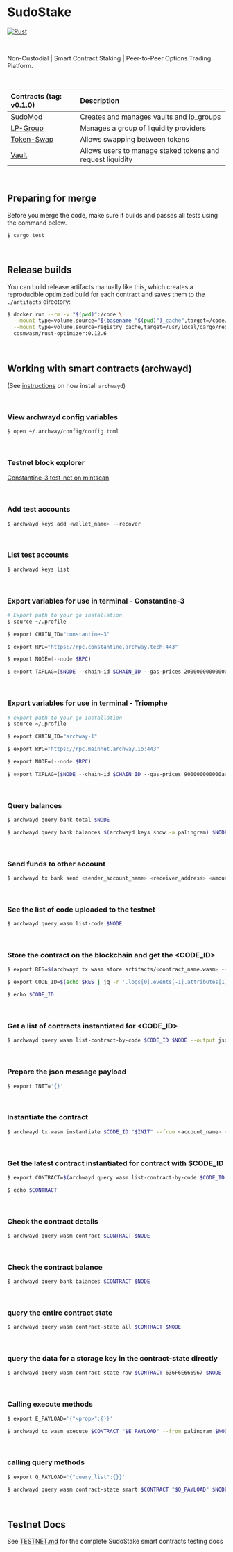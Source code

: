 # SudoStake

[![Rust](https://github.com/CodeMuhammed/sudostake_contracts/actions/workflows/rust.yml/badge.svg)](https://github.com/CodeMuhammed/sudostake_contracts/actions/workflows/rust.yml)

&nbsp;

Non-Custodial | Smart Contract Staking | Peer-to-Peer Options Trading Platform.

&nbsp;

| Contracts (tag: v0.1.0)                                                        | Description                                                        |
| :----------------------------------------------------------------------------- | :----------------------------------------------------------------- |
| [SudoMod](contracts/sudomod)                                                   | Creates and manages vaults and lp_groups                           |
| [LP-Group](contracts/lp_group)                                                 | Manages a group of liquidity providers                             |
| [Token-Swap](contracts/token-swap)                                             | Allows swapping between tokens                                     |
| [Vault](contracts/vault)                                                       | Allows users to manage staked tokens and request liquidity         |

&nbsp;

## Preparing for merge

Before you merge the code, make sure it builds and passes all tests using the command below.

`$ cargo test`

&nbsp;

## Release builds

You can build release artifacts manually like this, which creates a reproducible
optimized build for each contract and saves them to the `./artifacts` directory:

```zsh
$ docker run --rm -v "$(pwd)":/code \
  --mount type=volume,source="$(basename "$(pwd)")_cache",target=/code/target \
  --mount type=volume,source=registry_cache,target=/usr/local/cargo/registry \
  cosmwasm/rust-optimizer:0.12.6
```

&nbsp;

## Working with smart contracts (archwayd)

(See [instructions](https://docs.archway.io/developers) on how install `archwayd`)

&nbsp;

### View archwayd config variables

```zsh
$ open ~/.archway/config/config.toml
```

&nbsp;

### Testnet block explorer

[Constantine-3 test-net on mintscan](https://testnet.mintscan.io/archway-testnet) 

&nbsp;

### Add test accounts

```zsh
$ archwayd keys add <wallet_name> --recover
```

&nbsp;

### List test accounts

```zsh
$ archwayd keys list
```

&nbsp;

### Export variables for use in terminal - Constantine-3

```zsh
# Export path to your go installation
$ source ~/.profile

$ export CHAIN_ID="constantine-3"

$ export RPC="https://rpc.constantine.archway.tech:443"

$ export NODE=(--node $RPC)

$ export TXFLAG=($NODE --chain-id $CHAIN_ID --gas-prices 20000000000000aconst --gas auto --gas-adjustment 1.3)
```

&nbsp;

### Export variables for use in terminal - Triomphe

```zsh
# export path to your go installation
$ source ~/.profile

$ export CHAIN_ID="archway-1"

$ export RPC="https://rpc.mainnet.archway.io:443"

$ export NODE=(--node $RPC)

$ export TXFLAG=($NODE --chain-id $CHAIN_ID --gas-prices 900000000000aarch --gas auto --gas-adjustment 1.3)
```

&nbsp;

### Query balances

```zsh
$ archwayd query bank total $NODE

$ archwayd query bank balances $(archwayd keys show -a palingram) $NODE
```

&nbsp;

### Send funds to other account

```zsh
$ archwayd tx bank send <sender_account_name> <receiver_address> <amount><denom> $TXFLAG
```

&nbsp;

### See the list of code uploaded to the testnet

```zsh
$ archwayd query wasm list-code $NODE
```

&nbsp;


### Store the contract on the blockchain and get the <CODE_ID>

```zsh
$ export RES=$(archwayd tx wasm store artifacts/<contract_name.wasm> --from <account_name> $TXFLAG -y --output json -b block)

$ export CODE_ID=$(echo $RES | jq -r '.logs[0].events[-1].attributes[1].value')

$ echo $CODE_ID
```

&nbsp;

### Get a list of contracts instantiated for <CODE_ID>

```zsh
$ archwayd query wasm list-contract-by-code $CODE_ID $NODE --output json
```

&nbsp;

### Prepare the json message payload

```zsh
$ export INIT='{}'
```

&nbsp;

### Instantiate the contract

```zsh
$ archwayd tx wasm instantiate $CODE_ID "$INIT" --from <account_name> --label "CONTRACT LABEL" $TXFLAG -y --no-admin
```

&nbsp;

### Get the latest contract instantiated for contract with $CODE_ID

```zsh
$ export CONTRACT=$(archwayd query wasm list-contract-by-code $CODE_ID $NODE --output json | jq -r '.contracts[-1]')

$ echo $CONTRACT
```

&nbsp;

### Check the contract details

```zsh
$ archwayd query wasm contract $CONTRACT $NODE
```

&nbsp;

### Check the contract balance

```zsh
$ archwayd query bank balances $CONTRACT $NODE
```

&nbsp;

### query the entire contract state

```zsh
$ archwayd query wasm contract-state all $CONTRACT $NODE
```

&nbsp;

### query the data for a storage key in the contract-state directly

```zsh
$ archwayd query wasm contract-state raw $CONTRACT 636F6E666967 $NODE  --output "json" | jq -r '.data' | base64 -d
```

&nbsp;

### Calling execute methods

```zsh
$ export E_PAYLOAD='{"<prop>":{}}'

$ archwayd tx wasm execute $CONTRACT "$E_PAYLOAD" --from palingram $NODE $TXFLAG -y
```

&nbsp;

### calling query methods

```zsh
$ export Q_PAYLOAD='{"query_list":{}}'

$ archwayd query wasm contract-state smart $CONTRACT "$Q_PAYLOAD" $NODE --output json
```

&nbsp;

## Testnet Docs

See [TESTNET.md](./TESTNET.md) for the complete SudoStake smart contracts testing docs
